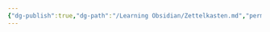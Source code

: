 ```yaml
---
{"dg-publish":true,"dg-path":"/Learning Obsidian/Zettelkasten.md","permalink":"//learning-obsidian/zettelkasten/","created":"","updated":""}
---
```


